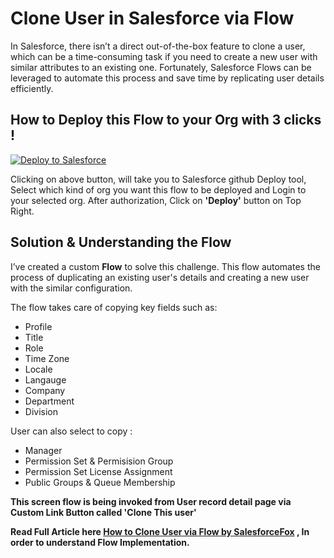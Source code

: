 # Clone User in Salesforce via Flow 

In Salesforce, there isn’t a direct out-of-the-box feature to clone a user, which can be a time-consuming task if you need to create a new user with similar attributes to an existing one. Fortunately, Salesforce Flows can be leveraged to automate this process and save time by replicating user details efficiently.

## How to Deploy this Flow to your Org with 3 clicks !

<a href="https://githubsfdeploy.herokuapp.com?owner=phlakhani&repo=Clone-User-via-Flow">
  <img alt="Deploy to Salesforce"
       src="https://raw.githubusercontent.com/afawcett/githubsfdeploy/master/deploy.png">
</a>

Clicking on above button, will take you to Salesforce github Deploy tool, Select which kind of org you want this flow to be deployed and Login to your selected org. After authorization,  Click on **'Deploy'** button on Top Right.  

## **Solution & Understanding the Flow**

I’ve created a custom **Flow** to solve this challenge. This flow automates the process of duplicating an existing user's details and creating a new user with the similar configuration. 

The flow takes care of copying key fields such as:

- Profile
- Title
- Role
- Time Zone
- Locale
- Langauge
- Company
- Department
- Division

User can also select to copy : 
- Manager
- Permission Set & Permisision Group
- Permission Set License Assignment
- Public Groups & Queue Membership

**This screen flow is being invoked from User record detail page via Custom Link Button called 'Clone This user'**

**Read Full Article here  [How to Clone User via Flow by SalesforceFox](https://salesforcefox.com/) , In order to understand Flow Implementation.** 


